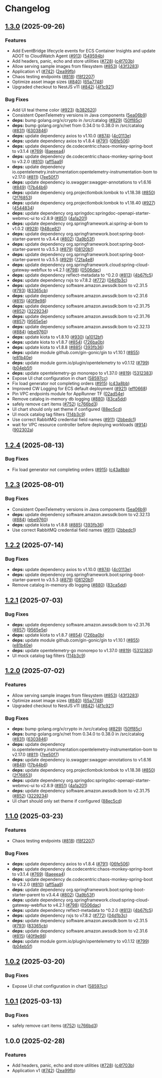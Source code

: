 # Changelog

## [1.3.0](https://github.com/Obidike-Chinedu/innovatemart-bedrock/compare/v1.2.4...v1.3.0) (2025-09-26)


### Features

* Add EventBridge lifecycle events for ECS Container Insights and update ADOT to CloudWatch Agent ([#913](https://github.com/Obidike-Chinedu/innovatemart-bedrock/issues/913)) ([549594b](https://github.com/Obidike-Chinedu/innovatemart-bedrock/commit/549594bf1f47d16f19a02ce040b55e4353dd8be6))
* Add headers, panic, echo and store utilities ([#728](https://github.com/Obidike-Chinedu/innovatemart-bedrock/issues/728)) ([c4f703b](https://github.com/Obidike-Chinedu/innovatemart-bedrock/commit/c4f703bc78bd832116a78e78bf44024aa5c361ca))
* Allow serving sample images from filesystem ([#853](https://github.com/Obidike-Chinedu/innovatemart-bedrock/issues/853)) ([43f3283](https://github.com/Obidike-Chinedu/innovatemart-bedrock/commit/43f3283f84ad0db99f75fa05e7eb7130c56d149e))
* Application v1 ([#742](https://github.com/Obidike-Chinedu/innovatemart-bedrock/issues/742)) ([2ea99fb](https://github.com/Obidike-Chinedu/innovatemart-bedrock/commit/2ea99fbf94c891c4da166c2527f082ab5c621240))
* Chaos testing endpoints ([#818](https://github.com/Obidike-Chinedu/innovatemart-bedrock/issues/818)) ([f8f2207](https://github.com/Obidike-Chinedu/innovatemart-bedrock/commit/f8f22078ea67049144bc2d59efc7a60c730c67f0))
* Optimize asset image sizes ([#840](https://github.com/Obidike-Chinedu/innovatemart-bedrock/issues/840)) ([65a7748](https://github.com/Obidike-Chinedu/innovatemart-bedrock/commit/65a7748dfd99a1392baf788d2a059228a35062ce))
* Upgraded checkout to NestJS v11 ([#842](https://github.com/Obidike-Chinedu/innovatemart-bedrock/issues/842)) ([4f1c921](https://github.com/Obidike-Chinedu/innovatemart-bedrock/commit/4f1c921320061e6e7716a14409fa3c640c98a917))


### Bug Fixes

* Add UI teal theme color ([#923](https://github.com/Obidike-Chinedu/innovatemart-bedrock/issues/923)) ([b382620](https://github.com/Obidike-Chinedu/innovatemart-bedrock/commit/b382620fcc7753b0e9c5256e972bc0844e8d9039))
* Consistent OpenTelemetry versions in Java components ([5ea06b9](https://github.com/Obidike-Chinedu/innovatemart-bedrock/commit/5ea06b9900d2d4878f560673c3664cb1386d7fb9))
* **deps:** bump golang.org/x/crypto in /src/catalog ([#829](https://github.com/Obidike-Chinedu/innovatemart-bedrock/issues/829)) ([50ff85c](https://github.com/Obidike-Chinedu/innovatemart-bedrock/commit/50ff85c654aa7f4c4469d8fb27a28c2c96988214))
* **deps:** bump golang.org/x/net from 0.34.0 to 0.38.0 in /src/catalog ([#831](https://github.com/Obidike-Chinedu/innovatemart-bedrock/issues/831)) ([6303846](https://github.com/Obidike-Chinedu/innovatemart-bedrock/commit/63038463f862f2d18518c17b72355f53cf5b173c))
* **deps:** update dependency axios to v1.10.0 ([#874](https://github.com/Obidike-Chinedu/innovatemart-bedrock/issues/874)) ([4c0113e](https://github.com/Obidike-Chinedu/innovatemart-bedrock/commit/4c0113e8144252a068b199a7c00c0924ac52fb90))
* **deps:** update dependency axios to v1.8.4 ([#791](https://github.com/Obidike-Chinedu/innovatemart-bedrock/issues/791)) ([06fe506](https://github.com/Obidike-Chinedu/innovatemart-bedrock/commit/06fe506a860bdadbe7fa69251b87ff62878f7f5d))
* **deps:** update dependency de.codecentric:chaos-monkey-spring-boot to v3.1.4 ([#769](https://github.com/Obidike-Chinedu/innovatemart-bedrock/issues/769)) ([8aeeea4](https://github.com/Obidike-Chinedu/innovatemart-bedrock/commit/8aeeea4ec3bbd6ec93c3a13aea43d15d805c0c3c))
* **deps:** update dependency de.codecentric:chaos-monkey-spring-boot to v3.2.0 ([#810](https://github.com/Obidike-Chinedu/innovatemart-bedrock/issues/810)) ([aff5aa9](https://github.com/Obidike-Chinedu/innovatemart-bedrock/commit/aff5aa94a81923765d38f3a4dd7b639706be1563))
* **deps:** update dependency io.opentelemetry.instrumentation:opentelemetry-instrumentation-bom to v2.17.0 ([#811](https://github.com/Obidike-Chinedu/innovatemart-bedrock/issues/811)) ([7ee50f7](https://github.com/Obidike-Chinedu/innovatemart-bedrock/commit/7ee50f71c86fe8bf27f5b7d3651e44d59c11086a))
* **deps:** update dependency io.swagger:swagger-annotations to v1.6.16 ([#849](https://github.com/Obidike-Chinedu/innovatemart-bedrock/issues/849)) ([17b44b6](https://github.com/Obidike-Chinedu/innovatemart-bedrock/commit/17b44b655bdd8011bc65d38301b720588042ead2))
* **deps:** update dependency org.projectlombok:lombok to v1.18.38 ([#850](https://github.com/Obidike-Chinedu/innovatemart-bedrock/issues/850)) ([2f76853](https://github.com/Obidike-Chinedu/innovatemart-bedrock/commit/2f768538e9ad409dba0ae4b1b83f76e3b0aed8b0))
* **deps:** update dependency org.projectlombok:lombok to v1.18.40 ([#927](https://github.com/Obidike-Chinedu/innovatemart-bedrock/issues/927)) ([4544834](https://github.com/Obidike-Chinedu/innovatemart-bedrock/commit/454483476947cc4e911f707969fdb898b4e9ae62))
* **deps:** update dependency org.springdoc:springdoc-openapi-starter-webmvc-ui to v2.8.9 ([#851](https://github.com/Obidike-Chinedu/innovatemart-bedrock/issues/851)) ([4a1a201](https://github.com/Obidike-Chinedu/innovatemart-bedrock/commit/4a1a2014222dd549850352f78851646830693143))
* **deps:** update dependency org.springframework.ai:spring-ai-bom to v1.0.2 ([#928](https://github.com/Obidike-Chinedu/innovatemart-bedrock/issues/928)) ([948ce82](https://github.com/Obidike-Chinedu/innovatemart-bedrock/commit/948ce82b2192135ca5c69bb4582011f176dbda1b))
* **deps:** update dependency org.springframework.boot:spring-boot-starter-parent to v3.4.4 ([#802](https://github.com/Obidike-Chinedu/innovatemart-bedrock/issues/802)) ([3a9b53f](https://github.com/Obidike-Chinedu/innovatemart-bedrock/commit/3a9b53f1a1387ea0bfeabd7d6495983f15922ac3))
* **deps:** update dependency org.springframework.boot:spring-boot-starter-parent to v3.5.3 ([#879](https://github.com/Obidike-Chinedu/innovatemart-bedrock/issues/879)) ([08120b1](https://github.com/Obidike-Chinedu/innovatemart-bedrock/commit/08120b10d311d5b30bbf3b30f7a80537ec61b912))
* **deps:** update dependency org.springframework.boot:spring-boot-starter-parent to v3.5.5 ([#929](https://github.com/Obidike-Chinedu/innovatemart-bedrock/issues/929)) ([72fa4e8](https://github.com/Obidike-Chinedu/innovatemart-bedrock/commit/72fa4e8f15253cce61c15657d0a396d3c95d5b50))
* **deps:** update dependency org.springframework.cloud:spring-cloud-gateway-webflux to v4.2.1 ([#798](https://github.com/Obidike-Chinedu/innovatemart-bedrock/issues/798)) ([0506dac](https://github.com/Obidike-Chinedu/innovatemart-bedrock/commit/0506dac93cb109d12665c418b3412db3d2eca53b))
* **deps:** update dependency reflect-metadata to ^0.2.0 ([#813](https://github.com/Obidike-Chinedu/innovatemart-bedrock/issues/813)) ([4b67fc5](https://github.com/Obidike-Chinedu/innovatemart-bedrock/commit/4b67fc57514596585c7d4aa5d75042f6a6dd95ba))
* **deps:** update dependency rxjs to v7.8.2 ([#772](https://github.com/Obidike-Chinedu/innovatemart-bedrock/issues/772)) ([04d1b3c](https://github.com/Obidike-Chinedu/innovatemart-bedrock/commit/04d1b3c3a7e0a75252ec26d99c5ca488e84b7fbe))
* **deps:** update dependency software.amazon.awssdk:bom to v2.31.5 ([#793](https://github.com/Obidike-Chinedu/innovatemart-bedrock/issues/793)) ([83365cb](https://github.com/Obidike-Chinedu/innovatemart-bedrock/commit/83365cb236b055a61d559896e27ffec7478e7169))
* **deps:** update dependency software.amazon.awssdk:bom to v2.31.6 ([#815](https://github.com/Obidike-Chinedu/innovatemart-bedrock/issues/815)) ([40f9e98](https://github.com/Obidike-Chinedu/innovatemart-bedrock/commit/40f9e98af9395dabb2278f5f6f246caa7cf5b413))
* **deps:** update dependency software.amazon.awssdk:bom to v2.31.75 ([#852](https://github.com/Obidike-Chinedu/innovatemart-bedrock/issues/852)) ([3229234](https://github.com/Obidike-Chinedu/innovatemart-bedrock/commit/32292347ae4b7ffd2172e4b17ef5210966527d64))
* **deps:** update dependency software.amazon.awssdk:bom to v2.31.76 ([#857](https://github.com/Obidike-Chinedu/innovatemart-bedrock/issues/857)) ([9565e5e](https://github.com/Obidike-Chinedu/innovatemart-bedrock/commit/9565e5e386c4c7e6863c1691c70d6f6151901152))
* **deps:** update dependency software.amazon.awssdk:bom to v2.32.13 ([#884](https://github.com/Obidike-Chinedu/innovatemart-bedrock/issues/884)) ([ebe9760](https://github.com/Obidike-Chinedu/innovatemart-bedrock/commit/ebe9760c6bda84e83dd38544384d30bc6d3ea9c9))
* **deps:** update kiota to v1.8.10 ([#930](https://github.com/Obidike-Chinedu/innovatemart-bedrock/issues/930)) ([a1012bf](https://github.com/Obidike-Chinedu/innovatemart-bedrock/commit/a1012bf29c862c4e91acf4fbd2547e62af95132a))
* **deps:** update kiota to v1.8.7 ([#854](https://github.com/Obidike-Chinedu/innovatemart-bedrock/issues/854)) ([726ba0b](https://github.com/Obidike-Chinedu/innovatemart-bedrock/commit/726ba0b484fed0573aaf76b0c13ead590f24ebdd))
* **deps:** update kiota to v1.8.8 ([#885](https://github.com/Obidike-Chinedu/innovatemart-bedrock/issues/885)) ([393fb36](https://github.com/Obidike-Chinedu/innovatemart-bedrock/commit/393fb3697e3ca9dc67bb3d95b72e3e38b41f95b7))
* **deps:** update module github.com/gin-gonic/gin to v1.10.1 ([#855](https://github.com/Obidike-Chinedu/innovatemart-bedrock/issues/855)) ([e81b40e](https://github.com/Obidike-Chinedu/innovatemart-bedrock/commit/e81b40e88c1286c86f705b68f1b4b16995a24cd7))
* **deps:** update module gorm.io/plugin/opentelemetry to v0.1.12 ([#799](https://github.com/Obidike-Chinedu/innovatemart-bedrock/issues/799)) ([b04eb5f](https://github.com/Obidike-Chinedu/innovatemart-bedrock/commit/b04eb5f984ea6c408165e988f7f25c80da9d2b85))
* **deps:** update opentelemetry-go monorepo to v1.37.0 ([#819](https://github.com/Obidike-Chinedu/innovatemart-bedrock/issues/819)) ([5312383](https://github.com/Obidike-Chinedu/innovatemart-bedrock/commit/531238309930200fdd1dd58200619c91d56a7f6e))
* Expose UI chat configuration in chart ([58597cc](https://github.com/Obidike-Chinedu/innovatemart-bedrock/commit/58597cc9206758f95cf50f6b37df02fa828059d1))
* Fix load generator not completing orders ([#915](https://github.com/Obidike-Chinedu/innovatemart-bedrock/issues/915)) ([c43a8bb](https://github.com/Obidike-Chinedu/innovatemart-bedrock/commit/c43a8bb753008b860b59c795622e3e327233c398))
* Improved CW Logging for ECS default deployment ([#921](https://github.com/Obidike-Chinedu/innovatemart-bedrock/issues/921)) ([eff0668](https://github.com/Obidike-Chinedu/innovatemart-bedrock/commit/eff06680c3639acda4d878a2f01d68216955be95))
* Pin VPC endpoints module for AppRunner TF ([02ad54e](https://github.com/Obidike-Chinedu/innovatemart-bedrock/commit/02ad54e5fdc77402aa6c686270d06b8efb163ccd))
* Remove catalog in-memory db logging ([#880](https://github.com/Obidike-Chinedu/innovatemart-bedrock/issues/880)) ([83ca5dd](https://github.com/Obidike-Chinedu/innovatemart-bedrock/commit/83ca5dd7f7c30c4b752d9feca12f14a18b93f231))
* safely remove cart items ([#752](https://github.com/Obidike-Chinedu/innovatemart-bedrock/issues/752)) ([c766bd3](https://github.com/Obidike-Chinedu/innovatemart-bedrock/commit/c766bd3a9f2b24395f3a1276e0a1bc9fc7804f0d))
* UI chart should only set theme if configured ([88ec5cd](https://github.com/Obidike-Chinedu/innovatemart-bedrock/commit/88ec5cd95722d5e164ddafdc1eb230d233667c4f))
* UI mock catalog tag filters ([114b3c9](https://github.com/Obidike-Chinedu/innovatemart-bedrock/commit/114b3c9584c7ac49be19868ce33e2c51b5f17916))
* Use correct RabbitMQ credential field names ([#911](https://github.com/Obidike-Chinedu/innovatemart-bedrock/issues/911)) ([2bbedc1](https://github.com/Obidike-Chinedu/innovatemart-bedrock/commit/2bbedc12863ec36bec65598d6f64b259530517f9))
* wait for VPC resource controller before deploying workloads ([#914](https://github.com/Obidike-Chinedu/innovatemart-bedrock/issues/914)) ([902302a](https://github.com/Obidike-Chinedu/innovatemart-bedrock/commit/902302a84aa52f9a0a84f8b807d7918deccee6d4))

## [1.2.4](https://github.com/aws-containers/retail-store-sample-app/compare/v1.2.3...v1.2.4) (2025-08-13)


### Bug Fixes

* Fix load generator not completing orders ([#915](https://github.com/aws-containers/retail-store-sample-app/issues/915)) ([c43a8bb](https://github.com/aws-containers/retail-store-sample-app/commit/c43a8bb753008b860b59c795622e3e327233c398))

## [1.2.3](https://github.com/aws-containers/retail-store-sample-app/compare/v1.2.2...v1.2.3) (2025-08-01)


### Bug Fixes

* Consistent OpenTelemetry versions in Java components ([5ea06b9](https://github.com/aws-containers/retail-store-sample-app/commit/5ea06b9900d2d4878f560673c3664cb1386d7fb9))
* **deps:** update dependency software.amazon.awssdk:bom to v2.32.13 ([#884](https://github.com/aws-containers/retail-store-sample-app/issues/884)) ([ebe9760](https://github.com/aws-containers/retail-store-sample-app/commit/ebe9760c6bda84e83dd38544384d30bc6d3ea9c9))
* **deps:** update kiota to v1.8.8 ([#885](https://github.com/aws-containers/retail-store-sample-app/issues/885)) ([393fb36](https://github.com/aws-containers/retail-store-sample-app/commit/393fb3697e3ca9dc67bb3d95b72e3e38b41f95b7))
* Use correct RabbitMQ credential field names ([#911](https://github.com/aws-containers/retail-store-sample-app/issues/911)) ([2bbedc1](https://github.com/aws-containers/retail-store-sample-app/commit/2bbedc12863ec36bec65598d6f64b259530517f9))

## [1.2.2](https://github.com/aws-containers/retail-store-sample-app/compare/v1.2.1...v1.2.2) (2025-07-14)


### Bug Fixes

* **deps:** update dependency axios to v1.10.0 ([#874](https://github.com/aws-containers/retail-store-sample-app/issues/874)) ([4c0113e](https://github.com/aws-containers/retail-store-sample-app/commit/4c0113e8144252a068b199a7c00c0924ac52fb90))
* **deps:** update dependency org.springframework.boot:spring-boot-starter-parent to v3.5.3 ([#879](https://github.com/aws-containers/retail-store-sample-app/issues/879)) ([08120b1](https://github.com/aws-containers/retail-store-sample-app/commit/08120b10d311d5b30bbf3b30f7a80537ec61b912))
* Remove catalog in-memory db logging ([#880](https://github.com/aws-containers/retail-store-sample-app/issues/880)) ([83ca5dd](https://github.com/aws-containers/retail-store-sample-app/commit/83ca5dd7f7c30c4b752d9feca12f14a18b93f231))

## [1.2.1](https://github.com/aws-containers/retail-store-sample-app/compare/v1.2.0...v1.2.1) (2025-07-03)


### Bug Fixes

* **deps:** update dependency software.amazon.awssdk:bom to v2.31.76 ([#857](https://github.com/aws-containers/retail-store-sample-app/issues/857)) ([9565e5e](https://github.com/aws-containers/retail-store-sample-app/commit/9565e5e386c4c7e6863c1691c70d6f6151901152))
* **deps:** update kiota to v1.8.7 ([#854](https://github.com/aws-containers/retail-store-sample-app/issues/854)) ([726ba0b](https://github.com/aws-containers/retail-store-sample-app/commit/726ba0b484fed0573aaf76b0c13ead590f24ebdd))
* **deps:** update module github.com/gin-gonic/gin to v1.10.1 ([#855](https://github.com/aws-containers/retail-store-sample-app/issues/855)) ([e81b40e](https://github.com/aws-containers/retail-store-sample-app/commit/e81b40e88c1286c86f705b68f1b4b16995a24cd7))
* **deps:** update opentelemetry-go monorepo to v1.37.0 ([#819](https://github.com/aws-containers/retail-store-sample-app/issues/819)) ([5312383](https://github.com/aws-containers/retail-store-sample-app/commit/531238309930200fdd1dd58200619c91d56a7f6e))
* UI mock catalog tag filters ([114b3c9](https://github.com/aws-containers/retail-store-sample-app/commit/114b3c9584c7ac49be19868ce33e2c51b5f17916))

## [1.2.0](https://github.com/aws-containers/retail-store-sample-app/compare/v1.1.0...v1.2.0) (2025-07-02)


### Features

* Allow serving sample images from filesystem ([#853](https://github.com/aws-containers/retail-store-sample-app/issues/853)) ([43f3283](https://github.com/aws-containers/retail-store-sample-app/commit/43f3283f84ad0db99f75fa05e7eb7130c56d149e))
* Optimize asset image sizes ([#840](https://github.com/aws-containers/retail-store-sample-app/issues/840)) ([65a7748](https://github.com/aws-containers/retail-store-sample-app/commit/65a7748dfd99a1392baf788d2a059228a35062ce))
* Upgraded checkout to NestJS v11 ([#842](https://github.com/aws-containers/retail-store-sample-app/issues/842)) ([4f1c921](https://github.com/aws-containers/retail-store-sample-app/commit/4f1c921320061e6e7716a14409fa3c640c98a917))


### Bug Fixes

* **deps:** bump golang.org/x/crypto in /src/catalog ([#829](https://github.com/aws-containers/retail-store-sample-app/issues/829)) ([50ff85c](https://github.com/aws-containers/retail-store-sample-app/commit/50ff85c654aa7f4c4469d8fb27a28c2c96988214))
* **deps:** bump golang.org/x/net from 0.34.0 to 0.38.0 in /src/catalog ([#831](https://github.com/aws-containers/retail-store-sample-app/issues/831)) ([6303846](https://github.com/aws-containers/retail-store-sample-app/commit/63038463f862f2d18518c17b72355f53cf5b173c))
* **deps:** update dependency io.opentelemetry.instrumentation:opentelemetry-instrumentation-bom to v2.17.0 ([#811](https://github.com/aws-containers/retail-store-sample-app/issues/811)) ([7ee50f7](https://github.com/aws-containers/retail-store-sample-app/commit/7ee50f71c86fe8bf27f5b7d3651e44d59c11086a))
* **deps:** update dependency io.swagger:swagger-annotations to v1.6.16 ([#849](https://github.com/aws-containers/retail-store-sample-app/issues/849)) ([17b44b6](https://github.com/aws-containers/retail-store-sample-app/commit/17b44b655bdd8011bc65d38301b720588042ead2))
* **deps:** update dependency org.projectlombok:lombok to v1.18.38 ([#850](https://github.com/aws-containers/retail-store-sample-app/issues/850)) ([2f76853](https://github.com/aws-containers/retail-store-sample-app/commit/2f768538e9ad409dba0ae4b1b83f76e3b0aed8b0))
* **deps:** update dependency org.springdoc:springdoc-openapi-starter-webmvc-ui to v2.8.9 ([#851](https://github.com/aws-containers/retail-store-sample-app/issues/851)) ([4a1a201](https://github.com/aws-containers/retail-store-sample-app/commit/4a1a2014222dd549850352f78851646830693143))
* **deps:** update dependency software.amazon.awssdk:bom to v2.31.75 ([#852](https://github.com/aws-containers/retail-store-sample-app/issues/852)) ([3229234](https://github.com/aws-containers/retail-store-sample-app/commit/32292347ae4b7ffd2172e4b17ef5210966527d64))
* UI chart should only set theme if configured ([88ec5cd](https://github.com/aws-containers/retail-store-sample-app/commit/88ec5cd95722d5e164ddafdc1eb230d233667c4f))

## [1.1.0](https://github.com/aws-containers/retail-store-sample-app/compare/v1.0.2...v1.1.0) (2025-03-23)


### Features

* Chaos testing endpoints ([#818](https://github.com/aws-containers/retail-store-sample-app/issues/818)) ([f8f2207](https://github.com/aws-containers/retail-store-sample-app/commit/f8f22078ea67049144bc2d59efc7a60c730c67f0))


### Bug Fixes

* **deps:** update dependency axios to v1.8.4 ([#791](https://github.com/aws-containers/retail-store-sample-app/issues/791)) ([06fe506](https://github.com/aws-containers/retail-store-sample-app/commit/06fe506a860bdadbe7fa69251b87ff62878f7f5d))
* **deps:** update dependency de.codecentric:chaos-monkey-spring-boot to v3.1.4 ([#769](https://github.com/aws-containers/retail-store-sample-app/issues/769)) ([8aeeea4](https://github.com/aws-containers/retail-store-sample-app/commit/8aeeea4ec3bbd6ec93c3a13aea43d15d805c0c3c))
* **deps:** update dependency de.codecentric:chaos-monkey-spring-boot to v3.2.0 ([#810](https://github.com/aws-containers/retail-store-sample-app/issues/810)) ([aff5aa9](https://github.com/aws-containers/retail-store-sample-app/commit/aff5aa94a81923765d38f3a4dd7b639706be1563))
* **deps:** update dependency org.springframework.boot:spring-boot-starter-parent to v3.4.4 ([#802](https://github.com/aws-containers/retail-store-sample-app/issues/802)) ([3a9b53f](https://github.com/aws-containers/retail-store-sample-app/commit/3a9b53f1a1387ea0bfeabd7d6495983f15922ac3))
* **deps:** update dependency org.springframework.cloud:spring-cloud-gateway-webflux to v4.2.1 ([#798](https://github.com/aws-containers/retail-store-sample-app/issues/798)) ([0506dac](https://github.com/aws-containers/retail-store-sample-app/commit/0506dac93cb109d12665c418b3412db3d2eca53b))
* **deps:** update dependency reflect-metadata to ^0.2.0 ([#813](https://github.com/aws-containers/retail-store-sample-app/issues/813)) ([4b67fc5](https://github.com/aws-containers/retail-store-sample-app/commit/4b67fc57514596585c7d4aa5d75042f6a6dd95ba))
* **deps:** update dependency rxjs to v7.8.2 ([#772](https://github.com/aws-containers/retail-store-sample-app/issues/772)) ([04d1b3c](https://github.com/aws-containers/retail-store-sample-app/commit/04d1b3c3a7e0a75252ec26d99c5ca488e84b7fbe))
* **deps:** update dependency software.amazon.awssdk:bom to v2.31.5 ([#793](https://github.com/aws-containers/retail-store-sample-app/issues/793)) ([83365cb](https://github.com/aws-containers/retail-store-sample-app/commit/83365cb236b055a61d559896e27ffec7478e7169))
* **deps:** update dependency software.amazon.awssdk:bom to v2.31.6 ([#815](https://github.com/aws-containers/retail-store-sample-app/issues/815)) ([40f9e98](https://github.com/aws-containers/retail-store-sample-app/commit/40f9e98af9395dabb2278f5f6f246caa7cf5b413))
* **deps:** update module gorm.io/plugin/opentelemetry to v0.1.12 ([#799](https://github.com/aws-containers/retail-store-sample-app/issues/799)) ([b04eb5f](https://github.com/aws-containers/retail-store-sample-app/commit/b04eb5f984ea6c408165e988f7f25c80da9d2b85))

## [1.0.2](https://github.com/aws-containers/retail-store-sample-app/compare/v1.0.1...v1.0.2) (2025-03-20)


### Bug Fixes

* Expose UI chat configuration in chart ([58597cc](https://github.com/aws-containers/retail-store-sample-app/commit/58597cc9206758f95cf50f6b37df02fa828059d1))

## [1.0.1](https://github.com/aws-containers/retail-store-sample-app/compare/v1.0.0...v1.0.1) (2025-03-13)


### Bug Fixes

* safely remove cart items ([#752](https://github.com/aws-containers/retail-store-sample-app/issues/752)) ([c766bd3](https://github.com/aws-containers/retail-store-sample-app/commit/c766bd3a9f2b24395f3a1276e0a1bc9fc7804f0d))

## 1.0.0 (2025-02-28)


### Features

* Add headers, panic, echo and store utilities ([#728](https://github.com/aws-containers/retail-store-sample-app/issues/728)) ([c4f703b](https://github.com/aws-containers/retail-store-sample-app/commit/c4f703bc78bd832116a78e78bf44024aa5c361ca))
* Application v1 ([#742](https://github.com/aws-containers/retail-store-sample-app/issues/742)) ([2ea99fb](https://github.com/aws-containers/retail-store-sample-app/commit/2ea99fbf94c891c4da166c2527f082ab5c621240))
